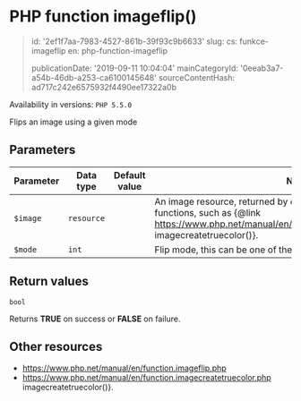 PHP function imageflip()
========================

> id: '2ef1f7aa-7983-4527-861b-39f93c9b6633'
> slug:
> 	cs: funkce-imageflip
> 	en: php-function-imageflip
> 
> publicationDate: '2019-09-11 10:04:04'
> mainCategoryId: '0eeab3a7-a54b-46db-a253-ca6100145648'
> sourceContentHash: ad717c242e6575932f4490ee17322a0b

Availability in versions: `PHP 5.5.0`

Flips an image using a given mode


Parameters
--------------

| Parameter | Data type | Default value | Note |
|-----|-----|-----|-----|
| `$image` | `resource` | | An image resource, returned by one of the image creation functions, such as {@link https://www.php.net/manual/en/function.imagecreatetruecolor.php imagecreatetruecolor()}. |
| `$mode` | `int` | | Flip mode, this can be one of the <b>IMG_FLIP_*</b> constants: |


Return values
----------------

`bool`

Returns <b>TRUE</b> on success or <b>FALSE</b> on failure.

Other resources
------------


- https://www.php.net/manual/en/function.imageflip.php
- https://www.php.net/manual/en/function.imagecreatetruecolor.php imagecreatetruecolor()}.
</p>

